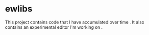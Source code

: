 # ewlibs
This project contains code that I have accumulated over time .
It also contains an experimental editor I'm working on .

